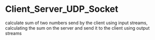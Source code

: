 # Client_Server_UDP_Socket
calculate sum of two numbers send by the client using input streams, calculating the sum on the server and send it to the client using output streams

